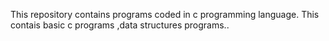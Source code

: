 
This repository contains programs coded in c programming language. This contais basic c programs ,data structures programs..
